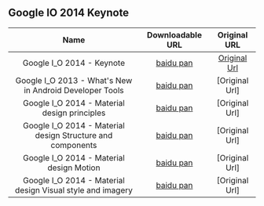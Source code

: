 ## Google IO 2014 Keynote


| Name                |      Downloadable URL       |          Original URL         |
|:-------------:|:------:|:----------:|
| Google I_O 2014 - Keynote | [baidu pan](http://pan.baidu.com/s/1dDrMs3f)  | [Original Url](https://www.youtube.com/watch?feature=player_detailpage&v=wtLJPvx7-ys) |
| Google I_O 2013 - What's New in Android Developer Tools | [baidu pan](http://pan.baidu.com/s/1eQvirTK)  | [Original Url]|
| Google I_O 2014 - Material design principles | [baidu pan](http://pan.baidu.com/s/1hqtIxpE)  | [Original Url]|
| Google I_O 2014 - Material design Structure and components | [baidu pan](http://pan.baidu.com/s/1o6JUDgm)  | [Original Url]|
| Google I_O 2014 - Material design Motion | [baidu pan](http://pan.baidu.com/s/1i3j7bCD)  | [Original Url]|
| Google I_O 2014 - Material design Visual style and imagery | [baidu pan](http://pan.baidu.com/s/1jG1LSIa)  | [Original Url]|


 


